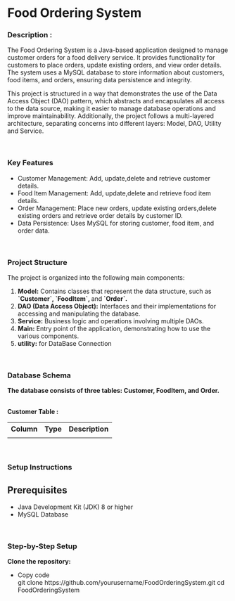 # <h1>Food Ordering System</h1>

<h3><b>Description :</b></h3> 
<p>
The Food Ordering System is a Java-based application designed to manage customer orders for a food delivery service. It provides functionality for customers to place orders, update existing orders, and view order details. The system uses a MySQL database to store information about customers, food items, and orders, ensuring data persistence and integrity.
</p>
<p>
This project is structured in a way that demonstrates the use of the Data Access Object (DAO) pattern, which abstracts and encapsulates all access to the data source, making it easier to manage database operations and improve maintainability. Additionally, the project follows a multi-layered architecture, separating concerns into different layers: Model, DAO, Utility and Service.
</p>
<br>
<h3>Key Features</h3>
<ul>
<li>Customer Management: Add, update,delete and retrieve customer details.</li>
<li>Food Item Management: Add, update,delete and retrieve food item details.</li>
<li>Order Management: Place new orders, update existing orders,delete existing orders and retrieve order details by customer ID.</li>
<li>Data Persistence: Uses MySQL for storing customer, food item, and order data.</li>
</ul>
<br>
<h3>Project Structure</h3>
<b></b>The project is organized into the following main components:</b>
<br>
<ol>
<li><b>Model:</b> Contains classes that represent the data structure, such as <b>`Customer`, `FoodItem`, </b>and<b> `Order`.</b></li>
<li><b>DAO (Data Access Object):</b> Interfaces and their implementations for accessing and manipulating the database.</li>
<li><b>Service:</b> Business logic and operations involving multiple DAOs.</li>
<li><b>Main:</b> Entry point of the application, demonstrating how to use the various components.</li>
<li><b>utility:</b> for DataBase Connection </li>
</ol>
<br>
<h3>Database Schema</h3>
<b>The database consists of three tables: Customer, FoodItem, and Order.</b>
<br>
<br>
<p><b>Customer Table :</b></p>
<table>
<tr >
  <th>Column</th>
  <th>Type</th>
  <th>Description</th>
</tr>
  <tr>
  <td></td>
  <td></td>
  <td></td>    
</tr>
</table>
<br>
<h3>Setup Instructions</h3>
<h2>Prerequisites</h2><ul>
<li>Java Development Kit (JDK) 8 or higher</li>
<li>MySQL Database  </li>
</ul>
<br>

<h3>Step-by-Step Setup</h3>
<b>Clone the repository:</b>
<ul>
<li>Copy code</li>
git clone https://github.com/yourusername/FoodOrderingSystem.git
cd FoodOrderingSystem
</ul>




